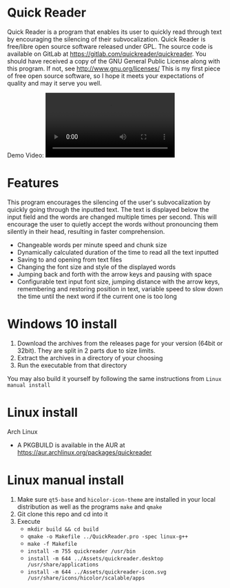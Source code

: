 # Quick Reader

Quick Reader is a program that enables its user to quickly read through text by encouraging the silencing of their subvocalization.
Quick Reader is free/libre open source software released under GPL. The source code is available on GitLab at https://gitlab.com/quickreader/quickreader.
You should have received a copy of the GNU General Public License along with this program. If not, see http://www.gnu.org/licenses/
This is my first piece of free open source software, so I hope it meets your expectations of quality and may it serve you well.

Demo Video:
![](https://gitlab.com/quickreader/quickreader/uploads/22d3fd6fc4c5ec45f553ead82e48014c/Demo.mp4)

# Features

This program encourages the silencing of the user's subvocalization by quickly going through the inputted text. The text is displayed below the input field and the words are changed multiple times per second. This will encourage the user to quietly accept the words without pronouncing them silently in their head, resulting in faster comprehension.

- Changeable words per minute speed and chunk size
- Dynamically calculated duration of the time to read all the text inputted
- Saving to and opening from text files
- Changing the font size and style of the displayed words
- Jumping back and forth with the arrow keys and pausing with space
- Configurable text input font size, jumping distance with the arrow keys, remembering and restoring position in text, variable speed to slow down the time until the next word if the current one is too long

# Windows 10 install

1. Download the archives from the releases page for your version (64bit or 32bit). They are split in 2 parts due to size limits.
2. Extract the archives in a directory of your choosing
3. Run the executable from that directory

You may also build it yourself by following the same instructions from `Linux manual install`

# Linux install

Arch Linux
- A PKGBUILD is available in the AUR at https://aur.archlinux.org/packages/quickreader

# Linux manual install

1. Make sure `qt5-base` and `hicolor-icon-theme` are installed in your local distribution as well as the programs `make` and `qmake`
2. Git clone this repo and cd into it
3. Execute
    - `mkdir build && cd build`
    - `qmake -o Makefile ../QuickReader.pro -spec linux-g++`
    - `make -f Makefile`
    - `install -m 755 quickreader /usr/bin`
    - `install -m 644 ../Assets/quickreader.desktop /usr/share/applications`
    - `install -m 644 ../Assets/quickreader-icon.svg /usr/share/icons/hicolor/scalable/apps`
